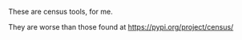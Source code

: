 These are census tools, for me.

They are worse than those found at https://pypi.org/project/census/
